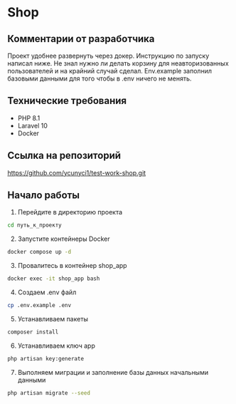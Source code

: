 # Shop

## Комментарии от разработчика
Проект удобнее развернуть через докер. Инструкцию по запуску написал ниже. Не знал нужно ли делать корзину для неавторизованных пользователей и на крайний случай сделал. Env.example заполнил базовыми данными для того чтобы в .env ничего не менять.

## Технические требования

- PHP 8.1
- Laravel 10
- Docker

## Ссылка на репозиторий
https://github.com/ycunyci1/test-work-shop.git


## Начало работы

1. Перейдите в директорию проекта
```bash
cd путь_к_проекту
```
2. Запустите контейнеры Docker
```bash 
docker compose up -d
```
3. Провалитесь в контейнер shop_app
```bash
docker exec -it shop_app bash
```
4. Создаем .env файл
```bash
cp .env.example .env
```
5. Устанавливаем пакеты
```bash
composer install
```
6. Устанавливаем ключ app
```bash
php artisan key:generate
```
7. Выполняем миграции и заполнение базы данных начальными данными
```bash
php artisan migrate --seed
```
